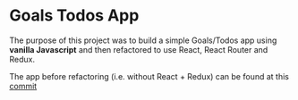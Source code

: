 # Goals Todos App #

The purpose of this project was to build a simple Goals/Todos app using **vanilla Javascript** and then refactored to use React, React Router and Redux.

The app before refactoring (i.e. without React + Redux) can be found at this [commit](https://github.com/tlabna/goals-todos-app/tree/21ba88714271e7cec29e58c6ff2423246af52c10)
